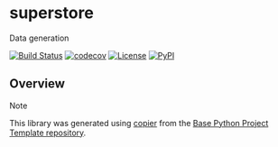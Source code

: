 # superstore

Data generation

[![Build Status](https://github.com/1kbgz/superstore/actions/workflows/build.yaml/badge.svg?branch=main&event=push)](https://github.com/1kbgz/superstore/actions/workflows/build.yaml)
[![codecov](https://codecov.io/gh/1kbgz/superstore/branch/main/graph/badge.svg)](https://codecov.io/gh/1kbgz/superstore)
[![License](https://img.shields.io/github/license/1kbgz/superstore)](https://github.com/1kbgz/superstore)
[![PyPI](https://img.shields.io/pypi/v/superstore.svg)](https://pypi.python.org/pypi/superstore)

## Overview

> [!NOTE]
> This library was generated using [copier](https://copier.readthedocs.io/en/stable/) from the [Base Python Project Template repository](https://github.com/python-project-templates/base).
